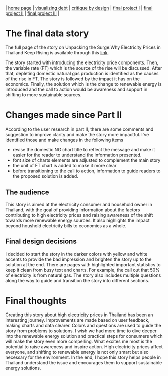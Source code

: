 | [home page](https://cmustudent.github.io/tswd-portfolio-templates/) | [visualizing debt](visualizing-government-debt) | [critique by design](critique-by-design) | [final project I](final-project-part-one) | [final project II](final-project-part-two) | [final project III](final-project-part-three) |

# The final data story
The full page of the story on Unpacking the Surge:Why Electricity Prices in Thailand Keep Rising is available through this [link](https://carnegiemellon.shorthandstories.com/unpacking-the-surge/index.html). 

The story started with introducing the electricity price components. Then, the variable rate (FT) which is the source of the rise will be discussed. After that, depleting domestic natural gas production is identified as the causes of the rise in FT. The story is followed by the impact it has on the economics. Finally, the solution which is the change to renewable energy is introduced and the call to action would be awareness and support in shifting to more sustainable sources.

# Changes made since Part II
According to the user research in part II, there are some comments and suggestion to improve clarity and make the story more impactful. I've identified those and make changes in the following items
- revise the domestic NG chart title to reflect the message and make it easier for the reader to understand the information presented.
- font size of charts elements are adjusted to complement the main story
- the unit of FT chart is added to make it more clear
- before transitioning to the call to action, information to guide readers to the proposed solution is added. 

## The audience
This story is aimed at the electricity consumer and household owner in Thailand, with the goal of providing information about the factors contributing to high electricity prices and raising awareness of the shift towards more renewable energy sources. It also highlights the impact beyond houshold electricity bills to economics as a whole.

## Final design decisions
I decided to start the story in the darker colors with yellow and white accents to provide the bad impression and brighten the story up to the solution at the end. There are pages with highlighted important statistics to keep it clean from busy text and charts. For example, the call out that 50% of electricity is from natural gas. The story also includes multiple questions along the way to guide and transition the story into different sections. 

# Final thoughts
Creating this story about high electricity prices in Thailand has been an interesting journey. Improvements are made based on user feedback, making charts and data clearer. Colors and questions are used to guide the story from problems to solutions. I wish we had more time to dive deeper into the renewable energy solution and practical steps for consumers which will make the story even more compelling. What excites me most is the potential to raise awareness and inspire action. High electricity prices affect everyone, and shifting to renewable energy is not only smart but also necessary for the environment. In the end, I hope this story helps people in Thailand understand the issue and encourages them to support sustainable energy solutions.

